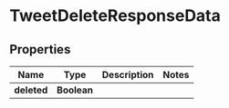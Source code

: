 

# TweetDeleteResponseData


## Properties

Name | Type | Description | Notes
------------ | ------------- | ------------- | -------------
**deleted** | **Boolean** |  | 



